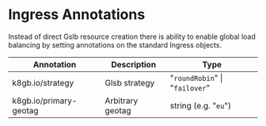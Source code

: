 # Ingress Annotations

Instead of direct Gslb resource creation there is ability to enable global load balancing
by setting annotations on the standard Ingress objects.

| Annotation             | Description      | Type                           |
| ---------------------- | ---------------- | ------------------------------ |
| k8gb.io/strategy       | Glsb strategy    | "`roundRobin`" \| "`failover`" |
| k8gb.io/primary-geotag | Arbitrary geotag | string (e.g. "`eu`")           |
